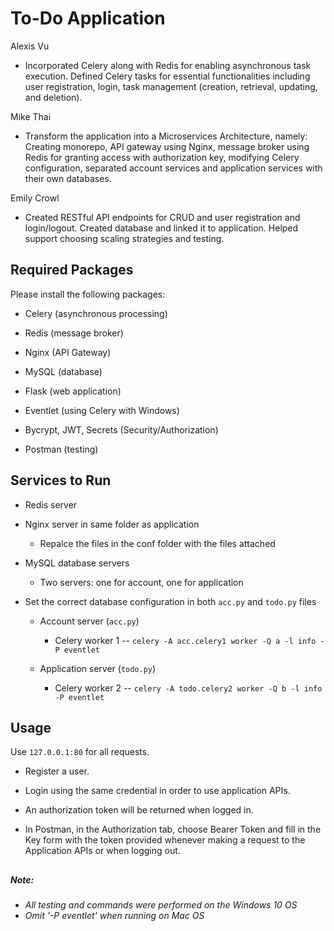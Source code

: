 # To-Do Application

Alexis Vu

- Incorporated Celery along with Redis for enabling asynchronous task execution. Defined Celery tasks for essential functionalities including user registration, login, task management (creation, retrieval, updating, and deletion). 

Mike Thai

- Transform the application into a Microservices Architecture, namely: Creating monorepo, API gateway using Nginx, message broker using Redis for granting access with authorization key, modifying Celery configuration, separated account services and application services with their own databases.

Emily Crowl

- Created RESTful API endpoints for CRUD and user registration and login/logout. Created database and linked it to application. Helped support choosing scaling strategies and testing. 

## Required Packages

Please install the following packages:

- Celery (asynchronous processing)

- Redis (message broker)

- Nginx (API Gateway)

- MySQL (database)

- Flask (web application)

- Eventlet (using Celery with Windows)

- Bycrypt, JWT, Secrets (Security/Authorization)

- Postman (testing)

## Services to Run

- Redis server
  
- Nginx server in same folder as application
    - Repalce the files in the conf folder with the files attached
  
- MySQL database servers
    - Two servers: one for account, one for application

- Set the correct database configuration in both `acc.py` and `todo.py` files
    - Account server (`acc.py`)
      - Celery worker 1 -- `celery -A acc.celery1 worker -Q a -l info -P eventlet`
        
    - Application server (`todo.py`)
        - Celery worker 2 -- `celery -A todo.celery2 worker -Q b -l info -P eventlet`

## Usage

Use `127.0.0.1:80` for all requests.

- Register a user.
  
- Login using the same credential in order to use application APIs.
  
- An authorization token will be returned when logged in.
  
- In Postman, in the Authorization tab, choose Bearer Token and fill in the Key form with the token provided whenever making a request to the Application APIs or when logging out.

##

##### *Note:*
- *All testing and commands were performed on the Windows 10 OS*
- *Omit '-P eventlet' when running on Mac OS*
